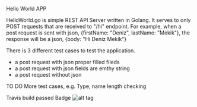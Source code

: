 Hello World APP

HelloWorld.go is simple REST API Server written in Golang. It serves to only POST requests that are received to "/hi" endpoint.
For example, when a post request is sent with json, {firstName: "Deniz", lastName: "Mekik"}, the response will be a json, {body: "Hi Deniz Mekik"}

There is 3 different test cases to test the application. 
  - a post request with json proper filled fileds
  - a post request with json fields are emthy string
  - a post request without json
  
  
TO DO
More test cases, e.g. Type, name length checking

Travis build passed Badge
![alt tag](http://s33.postimg.org/bilkktkkv/Passed_Badge.png)
